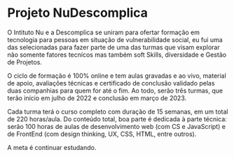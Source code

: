 # Projeto NuDescomplica 

O Intituto Nu e a Descomplica se uniram para ofertar formação em tecnologia para pessoas em situação de vulnerabilidade social, eu fui uma das selecionadas para fazer parte de uma das turmas que visam explorar não somente fatores tecnícos mas também soft Skills, diversidade e Gestão de Projetos. 

O ciclo de formação é 100% online e tem aulas gravadas e ao vivo, material de apoio, avaliações técnicas e certificado de conclusão validado pelas duas companhias para quem for até o fim. Ao todo, serão três turmas, que terão início em julho de 2022 e conclusão em março de 2023. 

Cada turma terá o curso completo com duração de 15 semanas, em um total de 220 horas/aula. Do conteúdo total, boa parte é dedicada à parte técnica: serão 100 horas de aulas de desenvolvimento web (com CS e JavaScript) e de FrontEnd (com design thinking, UX, CSS, HTML, entre outros). 

A meta é continuar estudando. 
